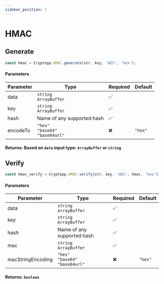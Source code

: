```yaml
---
sidebar_position: 1
---
```


# HMAC

## Generate

```js
const hmac = Cryptopp.HMAC.generate(str, key, 'AES', 'hex');
```

#### Parameters

| Parameter | Type                                             | Required | Default |
| --------- | ------------------------------------------------ | -------- | ------- |
| data      | `string` <br/> `ArrayBuffer`                     | ✅       |
| key       | `string` <br/> `ArrayBuffer`                     | ✅       |
| hash      | Name of any supported hash                       | ✅       |
| encodeTo  | `"hex"` <br/> `"base64"` <br/>`"base64url"`<br/> | ❌       | `"hex"` |

#### Returns: Based on `data` input type: `ArrayBuffer` or `string`

## Verify

```js
const hmac_verify = Cryptopp.HMAC.verify(str, key, 'AES', hmac, 'hex');
```

#### Parameters

| Parameter         | Type                                             | Required | Default |
| ----------------- | ------------------------------------------------ | -------- | ------- |
| data              | `string` <br/> `ArrayBuffer`                     | ✅       |
| key               | `string` <br/> `ArrayBuffer`                     | ✅       |
| hash              | Name of any supported hash                       | ✅       |
| mac               | `string` <br/> `ArrayBuffer`                     | ✅       |
| macStringEncoding | `"hex"` <br/> `"base64"` <br/>`"base64url"`<br/> | ❌       | `"hex"` |

#### Returns: `boolean`

